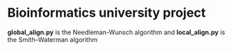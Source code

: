 # Bioinformatics university project
**global_align.py** is the Needleman-Wunsch algorithm and
**local_align.py** is the Smith–Waterman algorithm
